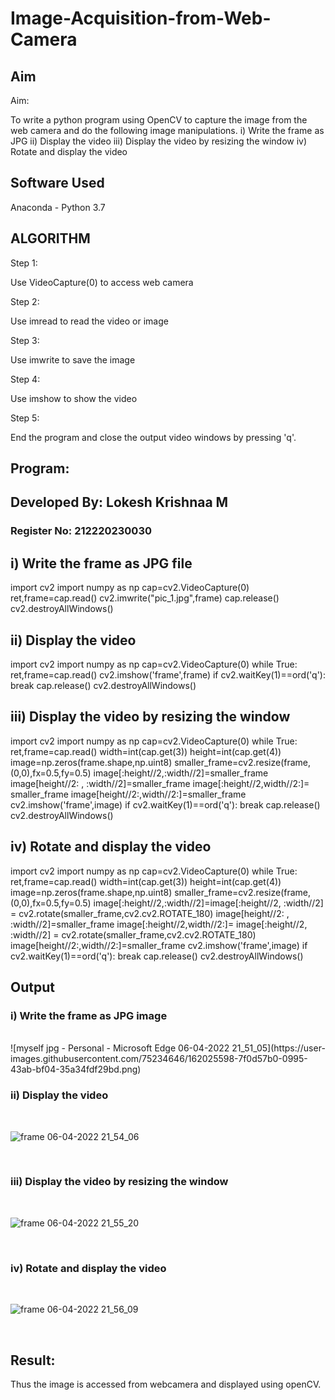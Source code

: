 # Image-Acquisition-from-Web-Camera
## Aim
 
Aim:
 
To write a python program using OpenCV to capture the image from the web camera and do the following image manipulations.
i) Write the frame as JPG 
ii) Display the video 
iii) Display the video by resizing the window
iv) Rotate and display the video

## Software Used
Anaconda - Python 3.7


## ALGORITHM 

Step 1:

Use VideoCapture(0) to access web camera

Step 2:

Use imread to read the video or image

Step 3:

Use imwrite to save the image

Step 4:

Use imshow to show the video

Step 5:

End the program and close the output video windows by pressing 'q'.



## Program:


## Developed By: Lokesh Krishnaa M
### Register No: 212220230030

## i) Write the frame as JPG file


import cv2
import numpy as np
cap=cv2.VideoCapture(0)
ret,frame=cap.read()
cv2.imwrite("pic_1.jpg",frame)
cap.release()
cv2.destroyAllWindows()


## ii) Display the video


import cv2
import numpy as np
cap=cv2.VideoCapture(0)
while True:
    ret,frame=cap.read()
    cv2.imshow('frame',frame)
    if cv2.waitKey(1)==ord('q'):
        break
cap.release()
cv2.destroyAllWindows()



## iii) Display the video by resizing the window

import cv2
import numpy as np
cap=cv2.VideoCapture(0)
while True:
    ret,frame=cap.read()
    width=int(cap.get(3))
    height=int(cap.get(4))
    image=np.zeros(frame.shape,np.uint8)
    smaller_frame=cv2.resize(frame,(0,0),fx=0.5,fy=0.5)
    image[:height//2,:width//2]=smaller_frame
    image[height//2: , :width//2]=smaller_frame
    image[:height//2,width//2:]= smaller_frame
    image[height//2:,width//2:]=smaller_frame
    cv2.imshow('frame',image)
    if cv2.waitKey(1)==ord('q'):
        break
cap.release()
cv2.destroyAllWindows()




## iv) Rotate and display the video

import cv2
import numpy as np
cap=cv2.VideoCapture(0)
while True:
    ret,frame=cap.read()
    width=int(cap.get(3))
    height=int(cap.get(4))
    image=np.zeros(frame.shape,np.uint8)
    smaller_frame=cv2.resize(frame,(0,0),fx=0.5,fy=0.5)
    image[:height//2,:width//2]=image[:height//2, :width//2] = cv2.rotate(smaller_frame,cv2.cv2.ROTATE_180)
    image[height//2: , :width//2]=smaller_frame
    image[:height//2,width//2:]= image[:height//2, :width//2] = cv2.rotate(smaller_frame,cv2.cv2.ROTATE_180)
    image[height//2:,width//2:]=smaller_frame
    cv2.imshow('frame',image)
    if cv2.waitKey(1)==ord('q'):
        break
cap.release()
cv2.destroyAllWindows()


## Output

### i) Write the frame as JPG image
</br>
![myself jpg - Personal - Microsoft​ Edge 06-04-2022 21_51_05](https://user-images.githubusercontent.com/75234646/162025598-7f0d57b0-0995-43ab-bf04-35a34fdf29bd.png)



</br>



### ii) Display the video
</br>

![frame 06-04-2022 21_54_06](https://user-images.githubusercontent.com/75234646/162025645-a664d9a5-12b8-4f37-91bc-7b36861a75d1.png)


</br>


### iii) Display the video by resizing the window
</br>


![frame 06-04-2022 21_55_20](https://user-images.githubusercontent.com/75234646/162025667-a72dfd9b-61e7-411f-8bd7-d5a7dcfd7159.png)


</br>




### iv) Rotate and display the video
</br>

![frame 06-04-2022 21_56_09](https://user-images.githubusercontent.com/75234646/162025988-56e0a3a1-7c11-4b32-9f7d-0c9cfb65a80a.png)


</br>



## Result:

Thus the image is accessed from webcamera and displayed using openCV.
